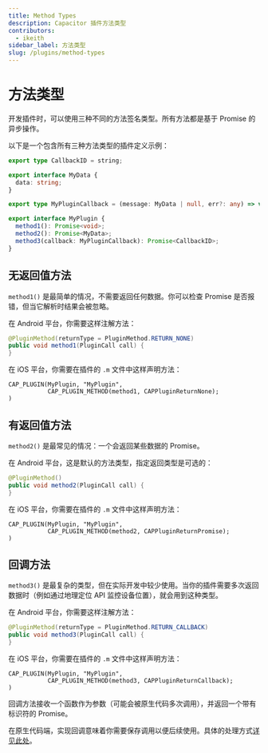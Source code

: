 ```yaml
---
title: Method Types
description: Capacitor 插件方法类型
contributors:
  - ikeith
sidebar_label: 方法类型
slug: /plugins/method-types
---
```


# 方法类型

开发插件时，可以使用三种不同的方法签名类型。所有方法都是基于 Promise 的异步操作。

以下是一个包含所有三种方法类型的插件定义示例：

```typescript
export type CallbackID = string;

export interface MyData {
  data: string;
}

export type MyPluginCallback = (message: MyData | null, err?: any) => void;

export interface MyPlugin {
  method1(): Promise<void>;
  method2(): Promise<MyData>;
  method3(callback: MyPluginCallback): Promise<CallbackID>;
}
```

## 无返回值方法

`method1()` 是最简单的情况，不需要返回任何数据。你可以检查 Promise 是否报错，但当它解析时结果会被忽略。

在 Android 平台，你需要这样注解方法：

```java
@PluginMethod(returnType = PluginMethod.RETURN_NONE)
public void method1(PluginCall call) {
}
```

在 iOS 平台，你需要在插件的 `.m` 文件中这样声明方法：

```objc
CAP_PLUGIN(MyPlugin, "MyPlugin",
           CAP_PLUGIN_METHOD(method1, CAPPluginReturnNone);
)
```

## 有返回值方法

`method2()` 是最常见的情况：一个会返回某些数据的 Promise。

在 Android 平台，这是默认的方法类型，指定返回类型是可选的：

```java
@PluginMethod()
public void method2(PluginCall call) {
}
```

在 iOS 平台，你需要在插件的 `.m` 文件中这样声明方法：

```objc
CAP_PLUGIN(MyPlugin, "MyPlugin",
           CAP_PLUGIN_METHOD(method2, CAPPluginReturnPromise);
)
```

## 回调方法

`method3()` 是最复杂的类型，但在实际开发中较少使用。当你的插件需要多次返回数据时（例如通过地理定位 API 监控设备位置），就会用到这种类型。

在 Android 平台，你需要这样注解方法：

```java
@PluginMethod(returnType = PluginMethod.RETURN_CALLBACK)
public void method3(PluginCall call) {
}
```

在 iOS 平台，你需要在插件的 `.m` 文件中这样声明方法：

```objc
CAP_PLUGIN(MyPlugin, "MyPlugin",
           CAP_PLUGIN_METHOD(method3, CAPPluginReturnCallback);
)
```

回调方法接收一个函数作为参数（可能会被原生代码多次调用），并返回一个带有标识符的 Promise。

在原生代码端，实现回调意味着你需要保存调用以便后续使用。具体的处理方式[详见此处](/main/reference/core-apis/saving-calls.md)。